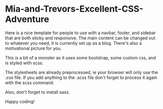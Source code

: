# Mia-and-Trevors-Excellent-CSS-Adventure

Here is a nice template for people to use with a navbar, footer, and sidebar that are both sticky and responsive. The main content can be changed out to whatever you need, it is currently set up as a blog. There's also a motivational picture for you.

This is a bit of a monster as it uses some bootstrap, some custom css, and is styled with scss.

The stylesheets are already preprocessed, ie your browser will only use the .css file. If you add anything to the .scss file don't forget to process it again with the scss command.

Also, don't forget to install sass.

Happy coding!
